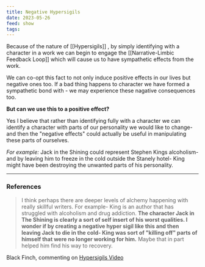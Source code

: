 ```yaml
---
title: Negative Hypersigils
date: 2023-05-26
feed: show
tags:
---
```


Because of the nature of [[Hypersigils]] , by simply identifying with a character in a work we can begin to engage the [[Narrative-Limbic Feedback Loop]] which will cause us to have sympathetic effects from the work.

We can co-opt this fact to not only induce positive effects in our lives but negative ones too. If a bad thing happens to character we have formed a sympathetic bond with - we may experience these nagative consequences too.

__But can we use this to a positive effect?__

Yes I believe that rather than identifying fully with a character we can identify a character with parts of our personality we would like to change- and then the "negative effects" could actually be useful in manipulating these parts of ourselves.

*For example:* Jack in the Shining could represent Stephen Kings alcoholism- and by leaving him to freeze in the cold outside the Stanely hotel- King might have been destroying the unwanted parts of his personality.

___
### References

>I think perhaps there are deeper levels of alchemy happening with really skillful writers. For example- King is an author that has struggled with alcoholism and drug addiction. __The character Jack in The Shining is clearly a sort of self insert of his worst qualities. I wonder if by creating a negative hyper sigil like this and then leaving Jack to die in the cold- King was sort of "killing off" parts of himself that were no longer working for him.__ Maybe that in part helped him find his way to recovery.

Black Finch, commenting on [Hypersigils Video](https://www.youtube.com/watch?v=zxOlBbCCfVc&lc=UgyiLssQBsgl5A-7Iix4AaABAg.9n8ZpibiXGi9nB7sLgL5Ez)

